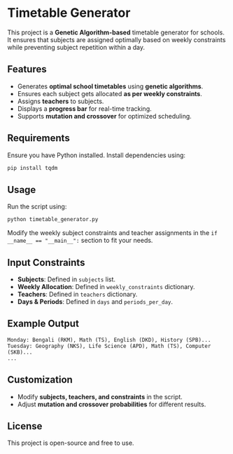 # Timetable Generator

This project is a **Genetic Algorithm-based** timetable generator for schools. It ensures that subjects are assigned optimally based on weekly constraints while preventing subject repetition within a day.

## Features
- Generates **optimal school timetables** using **genetic algorithms**.
- Ensures each subject gets allocated **as per weekly constraints**.
- Assigns **teachers** to subjects.
- Displays a **progress bar** for real-time tracking.
- Supports **mutation and crossover** for optimized scheduling.

## Requirements
Ensure you have Python installed. Install dependencies using:
```bash
pip install tqdm
```

## Usage
Run the script using:
```bash
python timetable_generator.py
```

Modify the weekly subject constraints and teacher assignments in the `if __name__ == "__main__":` section to fit your needs.

## Input Constraints
- **Subjects**: Defined in `subjects` list.
- **Weekly Allocation**: Defined in `weekly_constraints` dictionary.
- **Teachers**: Defined in `teachers` dictionary.
- **Days & Periods**: Defined in `days` and `periods_per_day`.

## Example Output
```
Monday: Bengali (RKM), Math (TS), English (DKD), History (SPB)...
Tuesday: Geography (NKS), Life Science (APD), Math (TS), Computer (SKB)...
...
```

## Customization
- Modify **subjects, teachers, and constraints** in the script.
- Adjust **mutation and crossover probabilities** for different results.

## License
This project is open-source and free to use.
